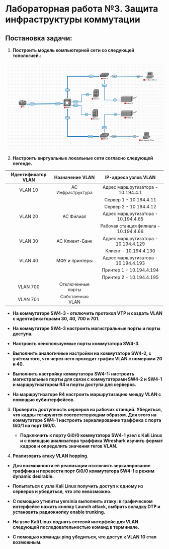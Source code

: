 # **Лабораторная работа №3. Защита инфраструктуры коммутации**

## **Постановка задачи:**

1. **Построить модель компьютерной сети со следующей топологией.**:

![Topology](img/topology.png)

2. **Настроить виртуальные локальные сети согласно следующей легенде.**

| Идентификатор VLAN | Назначение VLAN          | IP-адреса узлов VLAN                     |
|:------------------:|:------------------------:|:----------------------------------------:|
| VLAN 10            | АС Инфраструктура        | Адрес маршрутизатора - 10.194.4.1        |
|                    |                          | Сервер 1 - 10.194.4.11                   |
|                    |                          | Сервер 2 - 10.194.4.12                   |
| VLAN 20            | АС Филиал                | Адрес маршрутизатора - 10.194.4.65       |
|                    |                          | Рабочая станция филиала - 10.194.4.66    |
| VLAN 30            | АС Клиент-Банк           | Адрес маршрутизатора - 10.194.4.129      |
|                    |                          | Клиент - 10.194.4.130                    |
| VLAN 40            | МФУ и принтеры           | Адрес маршрутизатора - 10.194.4.193      |
|                    |                          | Принтер 1 - 10.194.4.194                 |
|                    |                          | Принтер 2 - 10.194.4.195                 |
| VLAN 700           | Отключенные порты        |                                          |
| VLAN 701           | Собственная VLAN         |                                          |

   - **На коммутаторе SW4-3 - отключить протокол VTP и создать VLAN с идентификаторами 30, 40, 700 и 701.**

   - **На коммутаторе SW4-3 настроить магистральные порты и порты доступа.**

   - **Настроить неиспользуемые порты коммутатора SW4-3.**

   - **Выполнить аналогичные настройки на коммутаторе SW4-2, с учётом того, что через него проходит трафик VLAN с номерами 20 и 40.**

   - **Выполнить настройку коммутатора SW4-1: настроить магистральные порты для связи с коммутаторами SW4-2 и SW4-1 и маршрутизатором R4 и порты доступа для серверов.**

   - **На маршрутизаторе R4 настроить маршрутизацию между VLAN с помощью субинтерфейсов.**

3. **Проверить доступность серверов из рабочих станций. Убедиться, что кадры тегируются соответствующим образом. Для этого на коммутаторе SW4-1 настроить зеркалирование траффика с порта Gi0/1 на порт Gi0/0.**

   - **Подключить к порту Gi0/0 коммутатора SW4-1 узел с Kali Linux и с помощью анализатора траффика Wireshark изучить формат кадров и определить значения тегов VLAN.**

4. **Реализовать атаку VLAN hopping**.

- **Для возможности её реализации отключить зеркалирование траффика и перевести порт Gi0/0 коммутатора SW4-1 в режим dynamic desirable.**

- **Попытаться с узла Kali Linux получить доступ к одному из серверов и убедиться, что это невозможно.**

- **С помощью утилиты yersinia выполнить атаку: в графическом интерфейсе нажать кнопку Launch attack, выбрать вкладку DTP и установить радиокнопку enable trunking.**

- **На узле Kali Linux поднять сетевой интерфейс для VLAN следующей последовательностью команд в терминале.**

- **С помощью команды ping убедиться, что доступ к VLAN 10 стал возможным.**